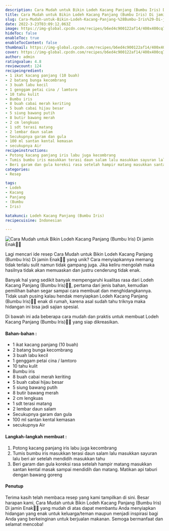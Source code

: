 ```yaml
---
description: Cara Mudah untuk Bikin Lodeh Kacang Panjang (Bumbu Iris) Di jamin Enak"
title: Cara Mudah untuk Bikin Lodeh Kacang Panjang (Bumbu Iris) Di jamin Enak
slug: Cara-Mudah-untuk-Bikin-Lodeh-Kacang-Panjang-%28Bumbu-Iris%29-Di-jamin-Enak
date: 2022-3-23T03:09:12.063Z
image: https://img-global.cpcdn.com/recipes/b6ed4c900122af14/400x400cq70/photo.jpg
hideToc: false
enableToc: true
enableTocContent: false
thumbnail: https://img-global.cpcdn.com/recipes/b6ed4c900122af14/400x400cq70/photo.jpg
cover: https://img-global.cpcdn.com/recipes/b6ed4c900122af14/400x400cq70/photo.jpg
author: admin
ratingvalue: 4.8
reviewcount: 124
recipeingredient:
- 1 ikat kacang panjang (10 buah)
- 2 batang bunga kecombrang
- 3 buah labu kecil
- 1 genggam petai cina / lamtoro
- 10 tahu kulit
- Bumbu iris
- 8 buah cabai merah keriting
- 5 buah cabai hijau besar
- 5 siung bawang putih
- 8 butir bawang merah
- 2 cm lengkuas
- 1 sdt terasi matang
- 2 lembar daun salam
- Secukupnya garam dan gula
- 100 ml santan kental kemasan
- secukupnya Air
recipeinstructions:
- Potong kacang panjang iris labu juga kecombrang
- Tumis bumbu iris masukkan terasi daun salam lalu masukkan sayuran lalu beri air setelah mendidih masukkan tahu
- Beri garam dan gula koreksi rasa setelah hampir matang masukkan santan kental masak sampai mendidih dan matang. Matikan api taburi dengan bawang goreng
categories:
- Resep

tags:
- Lodeh
- Kacang
- Panjang
- (Bumbu
- Iris)

katakunci: Lodeh Kacang Panjang (Bumbu Iris)
recipecuisine: Indonesian

---
```


![Cara Mudah untuk Bikin Lodeh Kacang Panjang (Bumbu Iris) Di jamin Enak👩‍🍳](https://img-global.cpcdn.com/recipes/b6ed4c900122af14/400x400cq70/photo.jpg)

Lagi mencari ide resep Cara Mudah untuk Bikin Lodeh Kacang Panjang (Bumbu Iris) Di jamin Enak👩‍🍳 yang unik? Cara menyiapkannya memang tidak terlalu sulit namun tidak gampang juga. Jika keliru mengolah maka hasilnya tidak akan memuaskan dan justru cenderung tidak enak.

Banyak hal yang sedikit banyak mempengaruhi kualitas rasa dari Lodeh Kacang Panjang (Bumbu Iris)👩‍🍳, pertama dari jenis bahan, kemudian pemilihan bahan segar sampai cara membuat dan menghidangkannya. Tidak usah pusing kalau hendak menyiapkan Lodeh Kacang Panjang (Bumbu Iris)👩‍🍳 enak di rumah, karena asal sudah tahu triknya maka hidangan ini bisa jadi sajian spesial.

Di bawah ini ada beberapa cara mudah dan praktis untuk membuat Lodeh Kacang Panjang (Bumbu Iris)👩‍🍳 yang siap dikreasikan.

<!--inarticleads1-->

#### Bahan-bahan :

- 1 ikat kacang panjang (10 buah)
- 2 batang bunga kecombrang
- 3 buah labu kecil
- 1 genggam petai cina / lamtoro
- 10 tahu kulit
- Bumbu iris
- 8 buah cabai merah keriting
- 5 buah cabai hijau besar
- 5 siung bawang putih
- 8 butir bawang merah
- 2 cm lengkuas
- 1 sdt terasi matang
- 2 lembar daun salam
- Secukupnya garam dan gula
- 100 ml santan kental kemasan
- secukupnya Air

<!--inarticleads2-->

#### Langkah-langkah membuat :

1. Potong kacang panjang iris labu juga kecombrang
1. Tumis bumbu iris masukkan terasi daun salam lalu masukkan sayuran lalu beri air setelah mendidih masukkan tahu
1. Beri garam dan gula koreksi rasa setelah hampir matang masukkan santan kental masak sampai mendidih dan matang. Matikan api taburi dengan bawang goreng

#### Penutup

Terima kasih telah membaca resep yang kami tampilkan di sini. Besar harapan kami, Cara Mudah untuk Bikin Lodeh Kacang Panjang (Bumbu Iris) Di jamin Enak👩‍🍳 yang mudah di atas dapat membantu Anda menyiapkan hidangan yang enak untuk keluarga/teman maupun menjadi inspirasi bagi Anda yang berkeinginan untuk berjualan makanan. Semoga bermanfaat dan selamat mencoba!